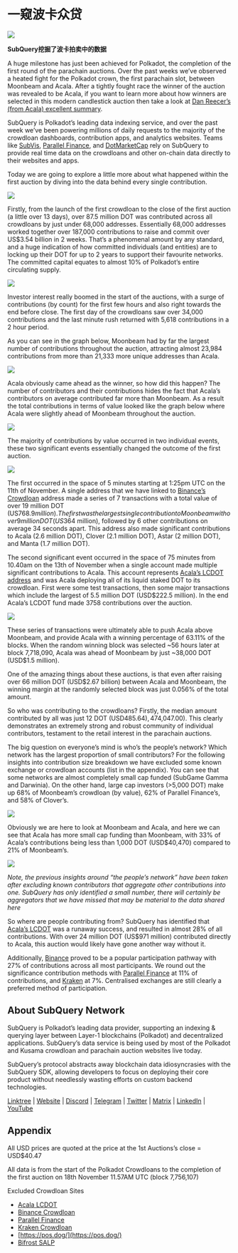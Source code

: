 # 一窥波卡众贷

![](https://miro.medium.com/max/2400/1*JvR4YsstF6OHG3mTr_1Seg.png)

**SubQuery挖掘了波卡拍卖中的数据**

A huge milestone has just been achieved for Polkadot, the completion of the first round of the parachain auctions. Over the past weeks we’ve observed a heated fight for the Polkadot crown, the first parachain slot, between Moonbeam and Acala. After a tightly fought race the winner of the auction was revealed to be Acala, if you want to learn more about how winners are selected in this modern candlestick auction then take a look at  [Dan Reecer’s (from Acala) excellent summary](https://twitter.com/danreecer_/status/1364646604024786949).

SubQuery is  Polkadot’s leading data indexing service, and over the past week we’ve been powering millions of daily requests to the majority of the crowdloan dashboards, contribution apps, and analytics websites. Teams like  [SubVis](https://www.subvis.io/),  [Parallel Finance](https://parallel.fi/), and  [DotMarketCap](https://dotmarketcap.com/)  rely on SubQuery to provide real time data on the crowdloans and other on-chain data directly to their websites and apps.

Today we are going to explore a little more about what happened within the first auction by diving into the data behind every single contribution.

![](https://miro.medium.com/max/2400/0*Pcp3KJvC5eyP2KQ3)

Firstly, from the launch of the first crowdloan to the close of the first auction (a little over 13 days), over 87.5 million DOT was contributed across all crowdloans by just under 68,000 addresses. Essentially 68,000 addresses worked together over 187,000 contributions to raise and commit over US$3.54 billion in 2 weeks. That’s a phenomenal amount by any standard, and a huge indication of how committed individuals (and entities) are to locking up their DOT for up to 2 years to support their favourite networks. The committed capital equates to almost 10% of Polkadot’s entire circulating supply.

![](https://miro.medium.com/max/2400/0*-ovBJnjxAKfeB81Y)

Investor interest really boomed in the start of the auctions, with a surge of contributions (by count) for the first few hours and also right towards the end before close. The first day of the crowdloans saw over 34,000 contributions and the last minute rush returned with 5,618 contributions in a 2 hour period.

As you can see in the graph below, Moonbeam had by far the largest number of contributions throughout the auction, attracting almost 23,984 contributions from more than 21,333 more unique addresses than Acala.

![](https://miro.medium.com/max/2400/0*MSHfjnu7KmMvDmnY)

Acala obviously came ahead as the winner, so how did this happen? The number of contributors and their contributions hides the fact that Acala’s contributors on average contributed far more than Moonbeam. As a result the total contributions in terms of value looked like the graph below where Acala were slightly ahead of Moonbeam throughout the auction.

![](https://miro.medium.com/max/2400/0*YbV-ReqSwfimUsbO)

The majority of contributions by value occurred in two individual events, these two significant events essentially changed the outcome of the first auction.

![](https://miro.medium.com/max/2400/0*jmRsZ7kxEYAWYaUq)

The first occurred in the space of 5 minutes starting at 1:25pm UTC on the 11th of November. A single address that we have linked to  [Binance’s Crowdloan](https://www.binance.com/en/dotslot)  address made a series of 7 transactions with a total value of over 19 million DOT (US$768.9 million). The first was the largest single contribution to Moonbeam with over 9 million DOT (US$364 million), followed by 6 other contributions on average 34 seconds apart. This address also made significant contributions to Acala (2.6 million DOT), Clover (2.1 million DOT), Astar (2 million DOT), and Manta (1.7 million DOT).

The second significant event occurred in the space of 75 minutes from 10.40am on the 13th of November when a single account made multiple significant contributions to Acala. This account represents  [Acala’s LCDOT address](https://medium.com/acalanetwork/acala-liquid-crowdloan-dot-lcdot-launch-on-polkadot-f28d8f561157)  and was Acala deploying all of its liquid staked DOT to its crowdloan. First were some test transactions, then some major transactions which include the largest of 5.5 million DOT (USD$222.5 million). In the end Acala’s LCDOT fund made 3758 contributions over the auction.

![](https://miro.medium.com/max/2400/0*GTJviXqhPmRIIf73)

These series of transactions were ultimately able to push Acala above Moonbeam, and provide Acala with a winning percentage of 63.11% of the blocks. When the random winning block was selected ~56 hours later at block 7,718,090, Acala was ahead of Moonbeam by just ~38,000 DOT (USD$1.5 million).

One of the amazing things about these auctions, is that even after raising over 66 million DOT (USD$2.67 billion) between Acala and Moonbeam, the winning margin at the randomly selected block was just 0.056% of the total amount.

So who was contributing to the crowdloans? Firstly, the median amount contributed by all was just 12 DOT (USD$485.64), 47% of all contributions were less than 10 DOT and 88% were less than 100 DOT (US$4,047.00). This clearly demonstrates an extremely strong and robust community of individual contributors, testament to the retail interest in the parachain auctions.

The big question on everyone’s mind is who’s the people’s network? Which network has the largest proportion of small contributors? For the following insights into contribution size breakdown we have excluded some known exchange or crowdloan accounts (list in the appendix). You can see that some networks are almost completely small cap funded (SubGame Gamma and Darwinia). On the other hand, large cap investors (>5,000 DOT) make up 68% of Moonbeam’s crowdloan (by value), 62% of Parallel Finance’s, and 58% of Clover’s.

![](https://miro.medium.com/max/2400/0*ztRnFrVfJ2aTlMiU)

Obviously we are here to look at Moonbeam and Acala, and here we can see that Acala has more small cap funding than Moonbeam, with 33% of Acala’s contributions being less than 1,000 DOT (USD$40,470) compared to 21% of Moonbeam’s.

![](https://miro.medium.com/max/2400/0*ge-2XDPgddj-J07V)

_Note, the previous insights around “the people’s network” have been taken after excluding known contributors that aggregate other contributions into one. SubQuery has only identified a small number, there will certainly be aggregators that we have missed that may be material to the data shared here_

So where are people contributing from? SubQuery has identified that  [Acala’s LCDOT](https://medium.com/acalanetwork/acala-liquid-crowdloan-dot-lcdot-launch-on-polkadot-f28d8f561157)  was a runaway success, and resulted in almost 28% of all contributions. With over 24 million DOT (US$971 million) contributed directly to Acala, this auction would likely have gone another way without it.

Additionally,  [Binance](https://www.binance.com/en/dotslot)  proved to be a popular participation pathway with 27% of contributions across all most participants. We round out the significance contribution methods with  [Parallel Finance](https://crowdloan.parallel.fi/#/auction/polkadot)  at 11% of contributions, and  [Kraken](https://www.kraken.com/learn/parachain-auctions)  at 7%. Centralised exchanges are still clearly a preferred method of participation.

## About SubQuery Network

SubQuery is Polkadot’s leading data provider, supporting an indexing & querying layer between Layer-1 blockchains (Polkadot) and decentralized applications. SubQuery’s data service is being used by most of the Polkadot and Kusama crowdloan and parachain auction websites live today.

SubQuery’s protocol abstracts away blockchain data idiosyncrasies with the SubQuery SDK, allowing developers to focus on deploying their core product without needlessly wasting efforts on custom backend technologies.

​​​​[Linktree](https://linktr.ee/subquerynetwork)  |  [Website](https://subquery.network/)  |  [Discord](https://discord.com/invite/78zg8aBSMG)  |  [Telegram](https://t.me/subquerynetwork)  |  [Twitter](https://twitter.com/subquerynetwork)  |  [Matrix](https://matrix.to/#/#subquery:matrix.org)  |  [LinkedIn](https://www.linkedin.com/company/subquery)  |  [YouTube](https://www.youtube.com/channel/UCi1a6NUUjegcLHDFLr7CqLw)

## Appendix

All USD prices are quoted at the price at the 1st Auctions’s close = USD$40.47

All data is from the start of the Polkadot Crowdloans to the completion of the first auction on 18th November 11.57AM UTC (block 7,756,107)

Excluded Crowdloan Sites

-   [Acala LCDOT](https://medium.com/acalanetwork/acala-liquid-crowdloan-dot-lcdot-launch-on-polkadot-f28d8f561157)
-   [Binance Crowdloan](https://www.binance.com/en/dotslot)
-   [Parallel Finance](https://crowdloan.parallel.fi/#/auction/polkadot)
-   [Kraken Crowdloan](https://www.kraken.com/learn/parachain-auctions)
-   [https://pos.dog/](https://pos.dog/)
-   [Bifrost SALP](https://medium.com/bifrost-finance/bifrost-announces-slot-auction-liquidity-protocol-salp-weekly-report-51-57a7f69aad34)
